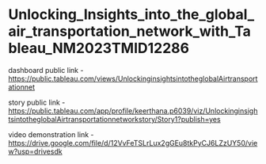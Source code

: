 # Unlocking_Insights_into_the_global_air_transportation_network_with_Tableau_NM2023TMID12286


dashboard public link - https://public.tableau.com/views/UnlockinginsightsintotheglobalAirtransportationnet

story public link - https://public.tableau.com/app/profile/keerthana.p6039/viz/UnlockinginsightsintotheglobalAirtransportationnetworkstory/Story1?publish=yes

video demonstration link - https://drive.google.com/file/d/12VvFeTSLrLux2gGEu8tkPyCJ6LZzUY50/view?usp=drivesdk
